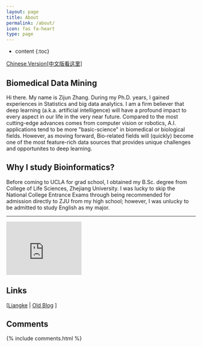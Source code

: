 ```yaml
---
layout: page
title: About
permalink: /about/
icon: fas fa-heart
type: page
---
```


* content
{:toc}
<div>
<a href="#"><huge>Chinese Version[中文版看这里]</huge></a>
</div>

## Biomedical Data Mining

Hi there. My name is Zijun Zhang. During my Ph.D. years, I gained experiences in Statistics and big data analytics. I am a firm 
believer that deep learning (a.k.a. artificial intelligence) will have a profound impact to every aspect in our life in the very near
future. Compared to the most cutting-edge advances comes from computer vision or robotics, A.I. applications tend to be more 
"basic-science" in biomedical or biological fields. However, as moving forward, Bio-related fields will (quickly) become one of the 
most feature-rich data sources that provides unique challenges and opportunites to deep learning.



## Why I study Bioinformatics?
Before coming to UCLA for grad school, I obtained my B.Sc. degree from College of Life Sciences, Zhejiang University. I was lucky to
skip the National College Entrance Exams through being recommended for admission directly to ZJU from my high school; however, I was
unlucky to be admitted to study English as my major. 


<hr />

<iframe src="https://githubbadge.appspot.com/zj-zhang?s=1" style="border: 0;height: 142px;width: 200px;overflow: hidden;" frameBorder="0"></iframe>

## Links

[[Liangke](http://gouliangke.github.io) \| [Old Blog](https://zzjandglk.wordpress.com/)
]

## Comments

{% include comments.html %}
